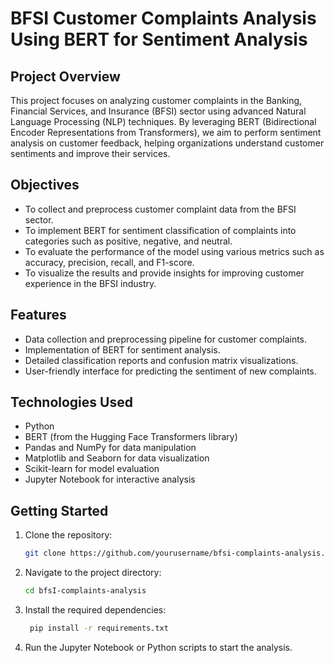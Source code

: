 # BFSI Customer Complaints Analysis Using BERT for Sentiment Analysis

## Project Overview
This project focuses on analyzing customer complaints in the Banking, Financial Services, and Insurance (BFSI) sector using advanced Natural Language Processing (NLP) techniques. By leveraging BERT (Bidirectional Encoder Representations from Transformers), we aim to perform sentiment analysis on customer feedback, helping organizations understand customer sentiments and improve their services.

## Objectives
- To collect and preprocess customer complaint data from the BFSI sector.
- To implement BERT for sentiment classification of complaints into categories such as positive, negative, and neutral.
- To evaluate the performance of the model using various metrics such as accuracy, precision, recall, and F1-score.
- To visualize the results and provide insights for improving customer experience in the BFSI industry.

## Features
- Data collection and preprocessing pipeline for customer complaints.
- Implementation of BERT for sentiment analysis.
- Detailed classification reports and confusion matrix visualizations.
- User-friendly interface for predicting the sentiment of new complaints.

## Technologies Used
- Python
- BERT (from the Hugging Face Transformers library)
- Pandas and NumPy for data manipulation
- Matplotlib and Seaborn for data visualization
- Scikit-learn for model evaluation
- Jupyter Notebook for interactive analysis

## Getting Started
1. Clone the repository:
   ```bash
   git clone https://github.com/yourusername/bfsi-complaints-analysis.git
   ```
2. Navigate to the project directory:
   ```bash
   cd bfsI-complaints-analysis
   ```
3. Install the required dependencies:

   ```bash
    pip install -r requirements.txt
    ```
4. Run the Jupyter Notebook or Python scripts to start the analysis.
